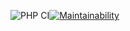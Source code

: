 ![PHP CI](https://github.com/ini1990/php-project-lvl1/workflows/PHP%20CI/badge.svg)[![Maintainability](https://api.codeclimate.com/v1/badges/4f334705cf43c49ee881/maintainability)](https://codeclimate.com/github/ini1990/php-project-lvl1/maintainability)
